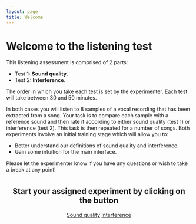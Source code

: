 ```yaml
---
layout: page
title: Welcome
---
```


# Welcome to the listening test

This listening assessment is comprised of 2 parts:

* Test 1: **Sound quality**.
* Test 2: **Interference**.

The order in which you take each test is set by the experimenter.
Each test will take between 30 and 50 minutes.

In both cases you will listen to 8 samples of a vocal recording that has been
extracted from a song. Your task is to compare each sample with a reference
sound and then rate it according to either sound quality (test 1) or interference (test
2). This task is then repeated for a number of songs.  Both
experiments involve an initial training stage which will allow you to:

- Better understand our definitions of sound quality and interference.
- Gain some intuition for the main interface.

Please let the experimenter know if you have any questions or wish to take a
break at any point!

<div style="text-align: center;">

  <h2 style="margin-top: 1cm;">Start your assigned experiment by clicking on the button</h2>

  <a href="{{ site.url }}/familiarisation_quality/" id="btn-quality" data-inline="true"
          class="ui-btn ui-btn-inline ui-shadow ui-corner-all ui-icon-carat-r ui-btn-icon-right"
          style="min-width: 300px;">Sound quality</a>
  <a href="{{ site.url }}/familiarisation_interferer/" id="btn-interferer" data-inline="true"
          class=" ui-btn ui-btn-inline ui-shadow ui-corner-all ui-icon-carat-r ui-btn-icon-right"
          style="min-width: 300px;">Interference</a>

</div>
